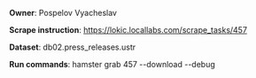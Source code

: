 **Owner**: Pospelov Vyacheslav

**Scrape instruction**: https://lokic.locallabs.com/scrape_tasks/457

**Dataset**: db02.press_releases.ustr

**Run commands**: hamster grab 457 --download --debug